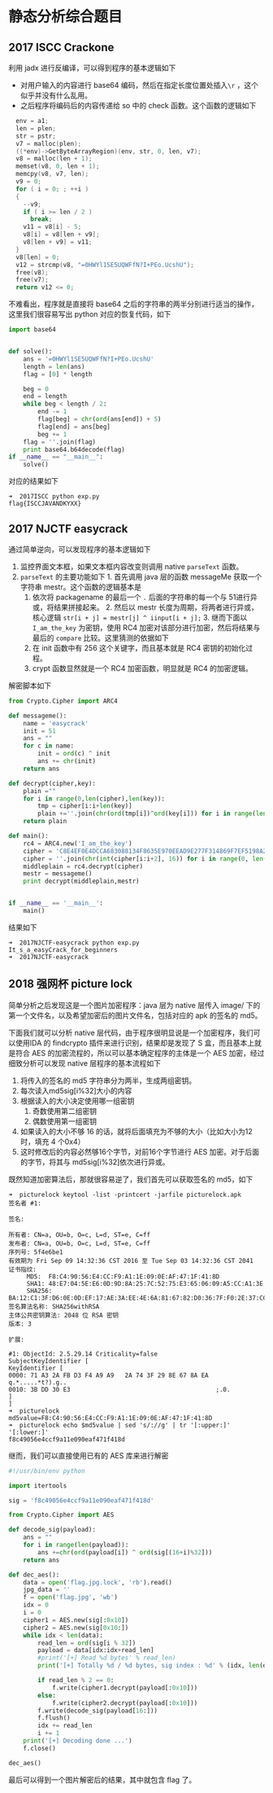 # 静态分析综合题目

## 2017 ISCC Crackone

利用 jadx 进行反编译，可以得到程序的基本逻辑如下

* 对用户输入的内容进行 base64 编码，然后在指定长度位置处插入`\r` ，这个似乎并没有什么乱用。
* 之后程序将编码后的内容传递给 so 中的 check 函数。这个函数的逻辑如下

```c
  env = a1;
  len = plen;
  str = pstr;
  v7 = malloc(plen);
  ((*env)->GetByteArrayRegion)(env, str, 0, len, v7);
  v8 = malloc(len + 1);
  memset(v8, 0, len + 1);
  memcpy(v8, v7, len);
  v9 = 0;
  for ( i = 0; ; ++i )
  {
    --v9;
    if ( i >= len / 2 )
      break;
    v11 = v8[i] - 5;
    v8[i] = v8[len + v9];
    v8[len + v9] = v11;
  }
  v8[len] = 0;
  v12 = strcmp(v8, "=0HWYl1SE5UQWFfN?I+PEo.UcshU");
  free(v8);
  free(v7);
  return v12 <= 0;
```

不难看出，程序就是直接将 base64 之后的字符串的两半分别进行适当的操作，这里我们很容易写出 python 对应的恢复代码，如下

```python
import base64


def solve():
    ans = '=0HWYl1SE5UQWFfN?I+PEo.UcshU'
    length = len(ans)
    flag = [0] * length

    beg = 0
    end = length
    while beg < length / 2:
        end -= 1
        flag[beg] = chr(ord(ans[end]) + 5)
        flag[end] = ans[beg]
        beg += 1
    flag = ''.join(flag)
    print base64.b64decode(flag)
if __name__ == "__main__":
    solve()
```

对应的结果如下

```shell
➜  2017ISCC python exp.py
flag{ISCCJAVANDKYXX}
```

## 2017 NJCTF easycrack

通过简单逆向，可以发现程序的基本逻辑如下

1. 监控界面文本框，如果文本框内容改变则调用 native `parseText` 函数。
2. `parseText` 的主要功能如下 1. 首先调用 java 层的函数 messageMe 获取一个字符串 mestr。这个函数的逻辑基本是
   1. 依次将 packagename 的最后一个 `.` 后面的字符串的每一个与 51进行异或，将结果拼接起来。 2. 然后以 mestr 长度为周期，将两者进行异或，核心逻辑 `str[i + j] = mestr[j] ^ iinput[i + j];` 3. 继而下面以 `I_am_the_key` 为密钥，使用 RC4 加密对该部分进行加密，然后将结果与最后的 `compare` 比较。这里猜测的依据如下
   2. 在 init 函数中有 256 这个关键字，而且基本就是 RC4 密钥的初始化过程。
   3. crypt 函数显然就是一个 RC4 加密函数，明显就是 RC4 的加密逻辑。

解密脚本如下

```python
from Crypto.Cipher import ARC4

def messageme():
    name = 'easycrack'
    init = 51
    ans = ""
    for c in name:
        init = ord(c) ^ init
        ans += chr(init)
    return ans

def decrypt(cipher,key):
    plain =""
    for i in range(0,len(cipher),len(key)):
        tmp = cipher[i:i+len(key)]
        plain +=''.join(chr(ord(tmp[i])^ord(key[i])) for i in range(len(tmp)))
    return plain

def main():
    rc4 = ARC4.new('I_am_the_key')
    cipher = 'C8E4EF0E4DCCA683088134F8635E970EEAD9E277F314869F7EF5198A2AA4'
    cipher = ''.join(chr(int(cipher[i:i+2], 16)) for i in range(0, len(cipher), 2))
    middleplain = rc4.decrypt(cipher)
    mestr = messageme()
    print decrypt(middleplain,mestr)


if __name__ == '__main__':
    main()
```

结果如下

```shell
➜  2017NJCTF-easycrack python exp.py 
It_s_a_easyCrack_for_beginners
➜  2017NJCTF-easycrack 
```

## 2018 强网杯 picture lock

简单分析之后发现这是一个图片加密程序：java 层为 native 层传入 image/ 下的第一个文件名，以及希望加密后的图片文件名，包括对应的 apk 的签名的 md5。

下面我们就可以分析 native 层代码，由于程序很明显说是一个加密程序，我们可以使用IDA 的 findcrypto 插件来进行识别，结果却是发现了 S 盒，而且基本上就是符合 AES 的加密流程的，所以可以基本确定程序的主体是一个 AES 加密，经过细致分析可以发现 native 层程序的基本流程如下

1. 将传入的签名的 md5 字符串分为两半，生成两组密钥。
2. 每次读入md5sig\[i%32]大小的内容
3. 根据读入的大小决定使用哪一组密钥
   1. 奇数使用第二组密钥
   2. 偶数使用第一组密钥
4. 如果读入的大小不够 16 的话，就将后面填充为不够的大小（比如大小为12时，填充 4 个0x4）
5. 这时修改后的内容必然够16个字节，对前16个字节进行 AES 加密。对于后面的字节，将其与 md5sig\[i%32]依次进行异或。

既然知道加密算法后，那就很容易逆了，我们首先可以获取签名的 md5，如下

```shell
➜  picturelock keytool -list -printcert -jarfile picturelock.apk
签名者 #1:

签名:

所有者: CN=a, OU=b, O=c, L=d, ST=e, C=ff
发布者: CN=a, OU=b, O=c, L=d, ST=e, C=ff
序列号: 5f4e6be1
有效期为 Fri Sep 09 14:32:36 CST 2016 至 Tue Sep 03 14:32:36 CST 2041
证书指纹:
	 MD5:  F8:C4:90:56:E4:CC:F9:A1:1E:09:0E:AF:47:1F:41:8D
	 SHA1: 48:E7:04:5E:E6:0D:9D:8A:25:7C:52:75:E3:65:06:09:A5:CC:A1:3E
	 SHA256: BA:12:C1:3F:D6:0E:0D:EF:17:AE:3A:EE:4E:6A:81:67:82:D0:36:7F:F0:2E:37:CC:AD:5D:6E:86:87:0C:8E:38
签名算法名称: SHA256withRSA
主体公共密钥算法: 2048 位 RSA 密钥
版本: 3

扩展:

#1: ObjectId: 2.5.29.14 Criticality=false
SubjectKeyIdentifier [
KeyIdentifier [
0000: 71 A3 2A FB D3 F4 A9 A9   2A 74 3F 29 8E 67 8A EA  q.*.....*t?).g..
0010: 3B DD 30 E3                                        ;.0.
]
]
➜  picturelock md5value=F8:C4:90:56:E4:CC:F9:A1:1E:09:0E:AF:47:1F:41:8D
➜  picturelock echo $md5value | sed 's/://g' | tr '[:upper:]' '[:lower:]'
f8c49056e4ccf9a11e090eaf471f418d
```

继而，我们可以直接使用已有的 AES 库来进行解密

```python
#!/usr/bin/env python

import itertools

sig = 'f8c49056e4ccf9a11e090eaf471f418d'

from Crypto.Cipher import AES

def decode_sig(payload):
    ans = ""
    for i in range(len(payload)):
        ans +=chr(ord(payload[i]) ^ ord(sig[(16+i)%32]))
    return ans

def dec_aes():
	data = open('flag.jpg.lock', 'rb').read()
	jpg_data = ''
	f = open('flag.jpg', 'wb')
	idx = 0
	i = 0
	cipher1 = AES.new(sig[:0x10])
	cipher2 = AES.new(sig[0x10:])
	while idx < len(data):
		read_len = ord(sig[i % 32])
		payload = data[idx:idx+read_len]
		#print('[+] Read %d bytes' % read_len)
		print('[+] Totally %d / %d bytes, sig index : %d' % (idx, len(data), i))

		if read_len % 2 == 0:
			f.write(cipher1.decrypt(payload[:0x10]))
		else:
			f.write(cipher2.decrypt(payload[:0x10]))
		f.write(decode_sig(payload[16:]))
		f.flush()
		idx += read_len
		i += 1
	print('[+] Decoding done ...')
	f.close()

dec_aes()
```

最后可以得到一个图片解密后的结果，其中就包含 flag 了。
